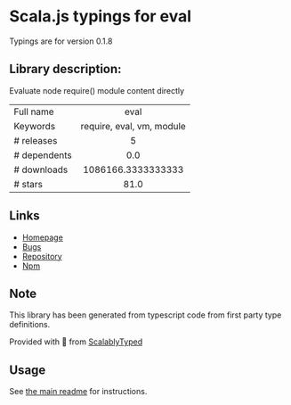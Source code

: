 
# Scala.js typings for eval

Typings are for version 0.1.8

## Library description:
Evaluate node require() module content directly

|                    |                 |
| ------------------ | :-------------: |
| Full name          | eval |
| Keywords           | require, eval, vm, module |
| # releases         | 5 |
| # dependents       | 0.0 |
| # downloads        | 1086166.3333333333 |
| # stars            | 81.0 |

## Links
- [Homepage](http://github.com/pierrec/node-eval)
- [Bugs](http://github.com/pierrec/node-eval/issues)
- [Repository](https://github.com/pierrec/node-eval)
- [Npm](https://www.npmjs.com/package/eval)
    


## Note
This library has been generated from typescript code from first party type definitions.

Provided with :purple_heart: from [ScalablyTyped](https://github.com/oyvindberg/ScalablyTyped)

## Usage
See [the main readme](../../readme.md) for instructions.


